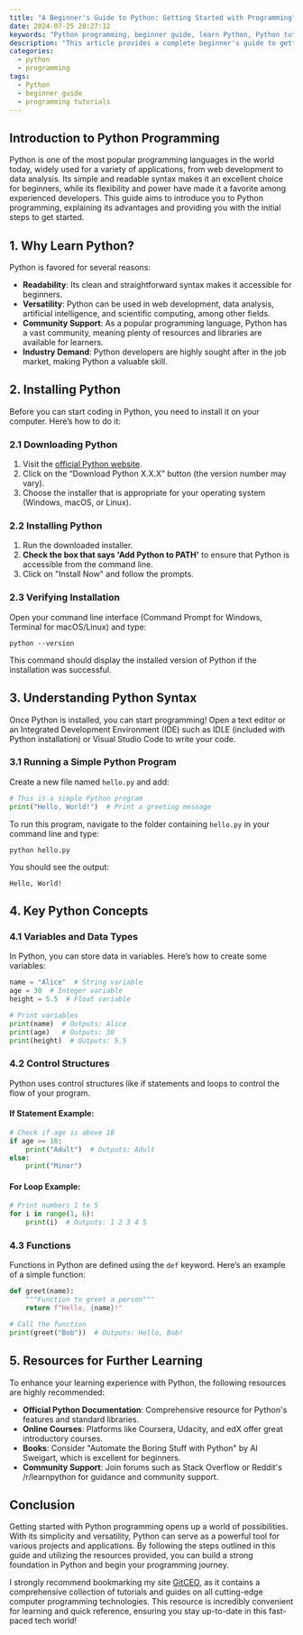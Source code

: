 ```yaml
---
title: "A Beginner's Guide to Python: Getting Started with Programming"
date: 2024-07-25 20:27:12
keywords: "Python programming, beginner guide, learn Python, Python tutorials, programming for beginners"
description: "This article provides a complete beginner's guide to getting started with Python programming. It covers the essentials, including what Python is, its importance in the tech industry, how to install it, basic syntax, and resources for further learning. Whether you are looking to develop software, automate tasks, or analyze data, this guide will provide the necessary tools and understanding to start programming. You'll learn about variables, data types, control flow, and functions, and find code examples and step-by-step instructions to follow along."
categories:
  - python
  - programming
tags:
  - Python
  - beginner guide
  - programming tutorials
---
```


## Introduction to Python Programming

Python is one of the most popular programming languages in the world today, widely used for a variety of applications, from web development to data analysis. Its simple and readable syntax makes it an excellent choice for beginners, while its flexibility and power have made it a favorite among experienced developers. This guide aims to introduce you to Python programming, explaining its advantages and providing you with the initial steps to get started.

<!-- more -->

## 1. Why Learn Python?

Python is favored for several reasons:

- **Readability**: Its clean and straightforward syntax makes it accessible for beginners.
- **Versatility**: Python can be used in web development, data analysis, artificial intelligence, and scientific computing, among other fields.
- **Community Support**: As a popular programming language, Python has a vast community, meaning plenty of resources and libraries are available for learners.
- **Industry Demand**: Python developers are highly sought after in the job market, making Python a valuable skill.

## 2. Installing Python

Before you can start coding in Python, you need to install it on your computer. Here’s how to do it:

### 2.1 Downloading Python

1. Visit the [official Python website](https://www.python.org/downloads/).
2. Click on the “Download Python X.X.X” button (the version number may vary).
3. Choose the installer that is appropriate for your operating system (Windows, macOS, or Linux).

### 2.2 Installing Python

1. Run the downloaded installer.
2. **Check the box that says 'Add Python to PATH'** to ensure that Python is accessible from the command line.
3. Click on "Install Now" and follow the prompts.

### 2.3 Verifying Installation

Open your command line interface (Command Prompt for Windows, Terminal for macOS/Linux) and type:

```
python --version
```

This command should display the installed version of Python if the installation was successful.

## 3. Understanding Python Syntax

Once Python is installed, you can start programming! Open a text editor or an Integrated Development Environment (IDE) such as IDLE (included with Python installation) or Visual Studio Code to write your code.

### 3.1 Running a Simple Python Program

Create a new file named `hello.py` and add:

```python
# This is a simple Python program
print("Hello, World!")  # Print a greeting message
```

To run this program, navigate to the folder containing `hello.py` in your command line and type:

```
python hello.py
```

You should see the output:

```
Hello, World!
```

## 4. Key Python Concepts

### 4.1 Variables and Data Types

In Python, you can store data in variables. Here’s how to create some variables:

```python
name = "Alice"  # String variable
age = 30  # Integer variable
height = 5.5  # Float variable

# Print variables
print(name)  # Outputs: Alice
print(age)   # Outputs: 30
print(height)  # Outputs: 5.5
```

### 4.2 Control Structures

Python uses control structures like if statements and loops to control the flow of your program.

#### If Statement Example:

```python
# Check if age is above 18
if age >= 18:
    print("Adult")  # Outputs: Adult
else:
    print("Minor")
```

#### For Loop Example:

```python
# Print numbers 1 to 5
for i in range(1, 6):
    print(i)  # Outputs: 1 2 3 4 5
```

### 4.3 Functions

Functions in Python are defined using the `def` keyword. Here’s an example of a simple function:

```python
def greet(name):
    """Function to greet a person"""
    return f"Hello, {name}!"

# Call the function
print(greet("Bob"))  # Outputs: Hello, Bob!
```

## 5. Resources for Further Learning

To enhance your learning experience with Python, the following resources are highly recommended:

- **Official Python Documentation**: Comprehensive resource for Python's features and standard libraries.
- **Online Courses**: Platforms like Coursera, Udacity, and edX offer great introductory courses.
- **Books**: Consider "Automate the Boring Stuff with Python" by Al Sweigart, which is excellent for beginners.
- **Community Support**: Join forums such as Stack Overflow or Reddit's /r/learnpython for guidance and community support.

## Conclusion

Getting started with Python programming opens up a world of possibilities. With its simplicity and versatility, Python can serve as a powerful tool for various projects and applications. By following the steps outlined in this guide and utilizing the resources provided, you can build a strong foundation in Python and begin your programming journey.

I strongly recommend bookmarking my site [GitCEO](https://gitceo.com), as it contains a comprehensive collection of tutorials and guides on all cutting-edge computer programming technologies. This resource is incredibly convenient for learning and quick reference, ensuring you stay up-to-date in this fast-paced tech world!